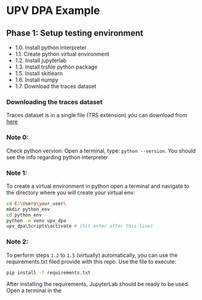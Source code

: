 # UPV DPA Example

## Phase 1: Setup testing environment

- 1.0. Install python interpreter
- 1.1. Create python virtual environment
- 1.2. Install jupyterlab
- 1.3. Install trsfile python package
- 1.5. Install skitlearn
- 1.6. Install numpy
- 1.7. Download the traces dataset

### Downloading the traces dataset
Traces dataset is in a single file (TRS extension) you can download from [here](https://drive.google.com/file/d/1_N0S6lUC7ndGdgzkv1_9tVi0OznOmJVM/view?usp=sharing)

### Note 0: 
Check python vervion: Open a terminal, type: `python --version`. You should see the info regarding python interpreter
### Note 1: 
To create a virtual environment in python open a terminal and navigate to the directory where you will create your virtual env:

```bash
cd C:\Users\your_user\
mkdir python_env
cd python_env
python -m venv upv_dpa
upv_dpa\Scripts\activate # (hit enter after this line)
```

### Note 2: 
To perform steps `1.2` to `1.5` (virtually) automatically, you can use the requirements.txt filed provide with this repo. Use the file to execute:


```bash
pip install -f requirements.txt
```

After installing the requirements, JupyterLab should be ready to be used. Open a terminal in the 